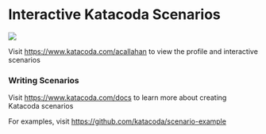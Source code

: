# Interactive Katacoda Scenarios

[![](http://shields.katacoda.com/katacoda/acallahan/count.svg)](https://www.katacoda.com/acallahan "Get your profile on Katacoda.com")

Visit https://www.katacoda.com/acallahan to view the profile and interactive scenarios

### Writing Scenarios
Visit https://www.katacoda.com/docs to learn more about creating Katacoda scenarios

For examples, visit https://github.com/katacoda/scenario-example
